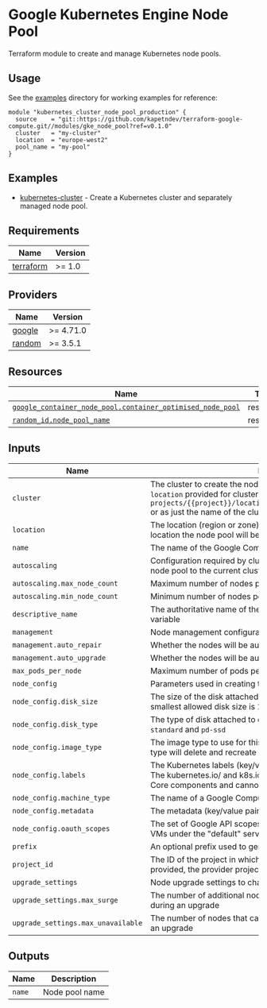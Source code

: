 # Google Kubernetes Engine Node Pool

Terraform module to create and manage Kubernetes node pools.

## Usage

See the [examples](../../examples) directory for working examples for reference:

```hcl
module "kubernetes_cluster_node_pool_production" {
  source    = "git::https://github.com/kapetndev/terraform-google-compute.git//modules/gke_node_pool?ref=v0.1.0"
  cluster   = "my-cluster"
  location  = "europe-west2"
  pool_name = "my-pool"
}
```

## Examples

- [kubernetes-cluster](../../examples/kubernetes-cluster) - Create a Kubernetes
  cluster and separately managed node pool.

## Requirements

| Name | Version |
|------|---------|
| [terraform](https://www.terraform.io/) | >= 1.0 |

## Providers

| Name | Version |
|------|---------|
| [google](https://registry.terraform.io/providers/hashicorp/google/latest) | >= 4.71.0 |
| [random](https://registry.terraform.io/providers/hashicorp/random/latest) | >= 3.5.1 |

## Resources

| Name | Type |
|------|------|
| [`google_container_node_pool.container_optimised_node_pool`](https://registry.terraform.io/providers/hashicorp/google/latest/docs/resources/container_node_pool) | resource |
| [`random_id.node_pool_name`](https://registry.terraform.io/providers/hashicorp/random/latest/docs/resources/id) | resource |

## Inputs

| Name | Description | Type | Default | Required |
|------|-------------|------|---------|:--------:|
| `cluster` | The cluster to create the node pool for. Cluster must be present in `location` provided for clusters. May be specified in the format `projects/{{project}}/locations/{{location}}/clusters/{{cluster}}` or as just the name of the cluster | `string` | | yes |
| `location` | The location (region or zone) of the cluster. This will also be the location the node pool will be created | `string` | | yes |
| `name` | The name of the Google Compute node pool | `string` | | yes |
| `autoscaling` | Configuration required by cluster autoscaler to adjust the size of the node pool to the current cluster usage | `object{...}` | `{}` | no |
| `autoscaling.max_node_count` | Maximum number of nodes per zone in the node pool| `number` | `3` | no |
| `autoscaling.min_node_count` | Minimum number of nodes per zone in the node pool| `number` | `1` | no |
| `descriptive_name` | The authoritative name of the node pool. Used instead of `name` variable | `string` | `null` | no |
| `management` | Node management configuration | `object{...}` | `{}` | no |
| `management.auto_repair` | Whether the nodes will be automatically repaired | `bool` | `true` | no |
| `management.auto_upgrade` | Whether the nodes will be automatically upgraded | `bool` | `true` | no |
| `max_pods_per_node` | Maximum number of pods per node in the node pool | `number` | `110` | no |
| `node_config` | Parameters used in creating the node pool | `object{...}` | `{}` | no |
| `node_config.disk_size` | The size of the disk attached to each node, specified in GB. The smallest allowed disk size is 10GB | `number` | `100` | no |
| `node_config.disk_type` | The type of disk attached to each node. Possible values are `pd-standard` and `pd-ssd` | `string` | `pd-ssd` | no |
| `node_config.image_type` | The image type to use for this node. Note that changing the image type will delete and recreate all nodes in the node pool | `string` | `COS_CONTAINERD` | no |
| `node_config.labels` | The Kubernetes labels (key/value pairs) to be applied to each node. The kubernetes.io/ and k8s.io/ prefixes are reserved by Kubernetes Core components and cannot be specified | `map(string)` | `null` | no |
| `node_config.machine_type` | The name of a Google Compute Engine machine type | `string` | `e2-medium` | no |
| `node_config.metadata` | The metadata (key/value pairs) assigned to instances in the cluster | `map(string)` | `{}` | no |
| `node_config.oauth_scopes` | The set of Google API scopes to be made available on all of the node VMs under the "default" service account | `set(string)` | `[]` | no |
| `prefix` | An optional prefix used to generate the node pool name | `string` | `null` | no |
| `project_id` | The ID of the project in which the resource belongs. If it is not provided, the provider project is used | `string` | `null` | no |
| `upgrade_settings` | Node upgrade settings to change how GKE upgrades nodes | `object{...}` | `{}` | no |
| `upgrade_settings.max_surge` | The number of additional nodes that can be added to the node pool during an upgrade | `number` | `1` | no |
| `upgrade_settings.max_unavailable` | The number of nodes that can be simultaneously unavailable during an upgrade | `number` | `0` | no |

## Outputs

| Name | Description |
|------|-------------|
| `name` | Node pool name |

